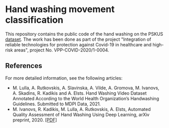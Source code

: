 # Hand washing movement classification

This repository contains the public code of the hand washing on the PSKUS [dataset](https://zenodo.org/record/4537209). The work has been done as part of the project "Integration of reliable technologies for protection against Covid-19 in healthcare and high-risk areas", project No. VPP-COVID-2020/1-0004.

## References

For more detailed information, see the following articles:

* M. Lulla, A. Rutkovskis, A. Slavinska, A. Vilde, A. Gromova, M. Ivanovs, A. Skadins, R. Kadikis and A. Elsts. Hand Washing Video Dataset Annotated According to the World Health Organization’s Handwashing Guidelines. Submitted to MDPI Data, 2021.
* M. Ivanovs, R. Kadikis, M. Lulla, A. Rutkovskis, A. Elsts, Automated Quality Assessment of Hand Washing Using Deep Learning, arXiv preprint, 2020. [[PDF]](https://arxiv.org/pdf/2011.11383.pdf)

